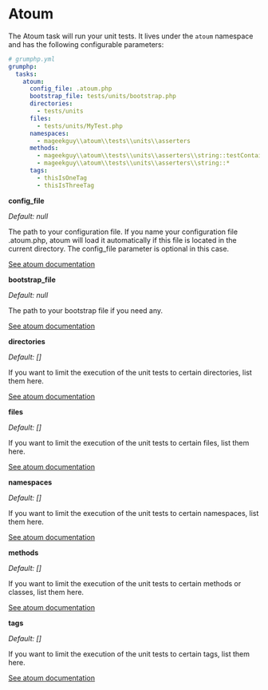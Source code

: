 # Atoum

The Atoum task will run your unit tests.
It lives under the `atoum` namespace and has the following configurable parameters:

```yaml
# grumphp.yml
grumphp:
  tasks:
    atoum:
      config_file: .atoum.php
      bootstrap_file: tests/units/bootstrap.php
      directories:
        - tests/units
      files:
        - tests/units/MyTest.php
      namespaces:
        - mageekguy\\atoum\\tests\\units\\asserters
      methods:
        - mageekguy\\atoum\\tests\\units\\asserters\\string::testContains
        - mageekguy\\atoum\\tests\\units\\asserters\\string::*
      tags:
        - thisIsOneTag
        - thisIsThreeTag
```

**config_file**

*Default: null*

The path to your configuration file. If you name your configuration file .atoum.php, atoum will load it automatically if this file is located in the current directory. The config_file parameter is optional in this case.

[See atoum documentation](http://docs.atoum.org/en/latest/configuration_bootstraping.html#configuration-file)

**bootstrap_file**

*Default: null*

The path to your bootstrap file if you need any.

[See atoum documentation](http://docs.atoum.org/en/latest/configuration_bootstraping.html#bootstrap-file)

**directories**

*Default: []*

If you want to limit the execution of the unit tests to certain directories, list them here.

[See atoum documentation](http://docs.atoum.org/en/latest/running_tests.html#by-folders)

**files**

*Default: []*

If you want to limit the execution of the unit tests to certain files, list them here.

[See atoum documentation](http://docs.atoum.org/en/latest/running_tests.html#by-files)

**namespaces**

*Default: []*

If you want to limit the execution of the unit tests to certain namespaces, list them here.

[See atoum documentation](http://docs.atoum.org/en/latest/running_tests.html#by-namespace)

**methods**

*Default: []*

If you want to limit the execution of the unit tests to certain methods or classes, list them here.

[See atoum documentation](http://docs.atoum.org/en/latest/running_tests.html#a-class-or-a-method)

**tags**

*Default: []*

If you want to limit the execution of the unit tests to certain tags, list them here.

[See atoum documentation](http://docs.atoum.org/en/latest/running_tests.html#tags)
